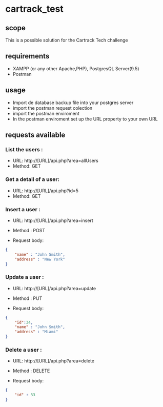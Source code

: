 # cartrack_test

## scope
This is a possible solution for the Cartrack Tech challenge

## requirements
- XAMPP (or any other Apache,PHP), PostgresQL Server(9.5) 
- Postman

## usage
- Import de database backup file into your postgres server
- import the postman request colection
- import the postman enviroment
- In the postman enviroment set up the URL property to your own URL

## requests available

### List the users :
  - URL: http://[URL]/api.php?area=allUsers
  - Method: GET

### Get a detail of a user:
  - URL: http://[URL]/api.php?id=5 
  - Method: GET

### Insert a user : 
  - URL: http://[URL]/api.php?area=insert
  - Method : POST
  
  - Request body:

```json
{
    "name" : "John Smith",
    "address" : "New York"
}

```

### Update a user : 
  - URL: http://[URL]/api.php?area=update
  - Method : PUT
  
  - Request body:

```json
{
    "id":34,
    "name" : "John Smith",
    "address" : "Miami"
}

```

### Delete a user : 
  - URL: http://[URL]/api.php?area=delete
  - Method : DELETE
  
  - Request body:

```json
{
    "id" : 33
}

```
